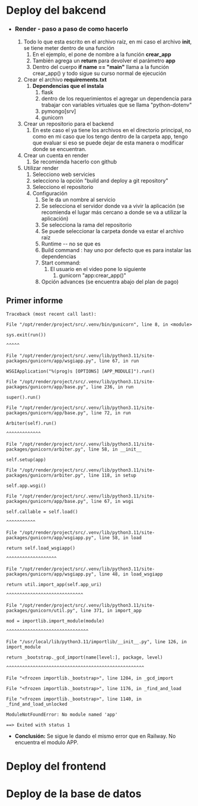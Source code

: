 # Deploy del bakcend
- ### Render  - paso a paso de como hacerlo 
	1. Todo lo que esta escrito en el archivo raíz, en mi caso el archivo **__init__**, se tiene meter dentro de una función
		1. En el ejemplo, el pone de nombre a la función **crear_app**
		2. También agrega un **return** para devolver el parámetro **app**
		3. Dentro del cuerpo **if __name__ == "__main__"** llama a la función crear_app() y todo sigue su curso normal de ejecución
	2. Crear el archivo **requirements.txt**
		1. **Dependencias que el instala**
			1. flask
			2.  dentro de los requerimientos el agregar un dependencia para trabajar con variables virtuales que se llama "python-dotenv"
			3. pymongo[srv]
			4. gunicorn
	3. Crear un repositorio para el backend
		1. En este caso el ya tiene los archivos en el directorio principal, no como en mi caso que los tengo dentro de la carpeta app, tengo que evaluar si eso se puede dejar de esta manera o modificar donde se encuentran.
	4. Crear un cuenta en render 
		1. Se recomienda hacerlo con github
	5. Utilizar render
		1.  Selecciono web servicies
		2. selecciono la opción "build and deploy a git repository"
		3. Selecciono el repositorio
		4. Configuración
			1. Se le da un nombre al servicio
			2. Se selecciona el servidor donde va a vivir la aplicación (se recomienda el lugar más cercano a donde se va a utilizar  la aplicación)
			3. Se selecciona la rama del repositorio
			4.  Se puede seleccionar la carpeta donde va estar el archivo raíz 
			5. Runtime -- no se que es
			6. Build command : hay uno por defecto que es para instalar las dependencias 
			7. Start command: 
				1. El usuario en el video pone lo siguiente 
					1. gunicorn "app:crear_app()"
			8. Opción advances (se encuentra abajo del plan de pago)
## Primer informe 
``` log
Traceback (most recent call last):

File "/opt/render/project/src/.venv/bin/gunicorn", line 8, in <module>

sys.exit(run())

^^^^^

File "/opt/render/project/src/.venv/lib/python3.11/site-packages/gunicorn/app/wsgiapp.py", line 67, in run

WSGIApplication("%(prog)s [OPTIONS] [APP_MODULE]").run()

File "/opt/render/project/src/.venv/lib/python3.11/site-packages/gunicorn/app/base.py", line 236, in run

super().run()

File "/opt/render/project/src/.venv/lib/python3.11/site-packages/gunicorn/app/base.py", line 72, in run

Arbiter(self).run()

^^^^^^^^^^^^^

File "/opt/render/project/src/.venv/lib/python3.11/site-packages/gunicorn/arbiter.py", line 58, in __init__

self.setup(app)

File "/opt/render/project/src/.venv/lib/python3.11/site-packages/gunicorn/arbiter.py", line 118, in setup

self.app.wsgi()

File "/opt/render/project/src/.venv/lib/python3.11/site-packages/gunicorn/app/base.py", line 67, in wsgi

self.callable = self.load()

^^^^^^^^^^^

File "/opt/render/project/src/.venv/lib/python3.11/site-packages/gunicorn/app/wsgiapp.py", line 58, in load

return self.load_wsgiapp()

^^^^^^^^^^^^^^^^^^^

File "/opt/render/project/src/.venv/lib/python3.11/site-packages/gunicorn/app/wsgiapp.py", line 48, in load_wsgiapp

return util.import_app(self.app_uri)

^^^^^^^^^^^^^^^^^^^^^^^^^^^^^

File "/opt/render/project/src/.venv/lib/python3.11/site-packages/gunicorn/util.py", line 371, in import_app

mod = importlib.import_module(module)

^^^^^^^^^^^^^^^^^^^^^^^^^^^^^^^

File "/usr/local/lib/python3.11/importlib/__init__.py", line 126, in import_module

return _bootstrap._gcd_import(name[level:], package, level)

^^^^^^^^^^^^^^^^^^^^^^^^^^^^^^^^^^^^^^^^^^^^^^^^^^^^

File "<frozen importlib._bootstrap>", line 1204, in _gcd_import

File "<frozen importlib._bootstrap>", line 1176, in _find_and_load

File "<frozen importlib._bootstrap>", line 1140, in _find_and_load_unlocked

ModuleNotFoundError: No module named 'app'

==> Exited with status 1
```
 - **Conclusión:** Se sigue le dando el mismo error que en Railway. No encuentra el modulo APP. 
# Deploy del frontend
# Deploy de la base de datos